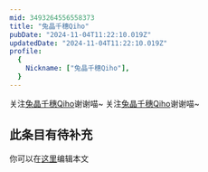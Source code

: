 ```yaml
---
mid: 3493264556558373
title: "兔晶千穗Qiho"
pubDate: "2024-11-04T11:22:10.019Z"
updatedDate: "2024-11-04T11:22:10.019Z"
profile:
  {
    Nickname: ["兔晶千穗Qiho"],
  }
---
```


关注[兔晶千穗Qiho](https://space.bilibili.com/3493264556558373)谢谢喵~ 关注[兔晶千穗Qiho](https://space.bilibili.com/3493264556558373)谢谢喵~

## 此条目有待补充
你可以在[这里](https://github.com/Yuhanawa/VTuber.ICU-Content/edit/master/v/兔晶千穗Qiho/index.md)编辑本文
